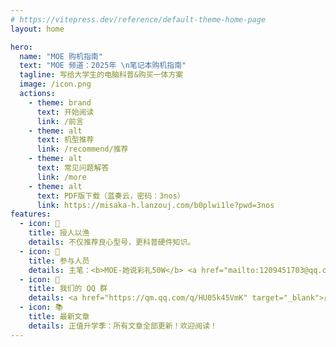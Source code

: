 ```yaml
---
# https://vitepress.dev/reference/default-theme-home-page
layout: home

hero:
  name: "MOE 购机指南"
  text: "MOE 频道：2025年 \n笔记本购机指南"
  tagline: 写给大学生的电脑科普&购买一体方案
  image: /icon.png
  actions:
    - theme: brand
      text: 开始阅读
      link: /前言
    - theme: alt
      text: 机型推荐
      link: /recommend/推荐
    - theme: alt
      text: 常见问题解答
      link: /more
    - theme: alt
      text: PDF版下载（蓝奏云，密码：3nos）
      link: https://misaka-h.lanzouj.com/b0plwi1le?pwd=3nos
features:
  - icon: 🎣
    title: 授人以渔
    details: 不仅推荐良心型号，更科普硬件知识。
  - icon: 👥
    title: 参与人员
    details: 主笔：<b>MOE-她说彩礼50W</b> <a href="mailto:1209451703@qq.com" >[<u>邮箱</u>]</a><br/>排版/网站：<b>lkyu</b><br/>通讯作者：<b>A客服小莫</b>
  - icon: 🐧
    title: 我们的 QQ 群
    details: <a href="https://qm.qq.com/q/HU05k45VmK" target="_blank">点击加入：304067847</a>
  - icon: 📚
    title: 最新文章
    details: 正值升学季：所有文章全部更新！欢迎阅读！
---
```

